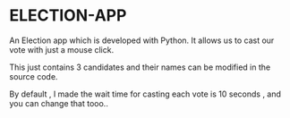 # ELECTION-APP

An Election app which is developed with Python. It allows us to cast our vote with just a mouse click.

This just contains 3 candidates and their names can be modified in the source code.

By default , I made the wait time for casting each vote is 10 seconds , and you can change that tooo..
